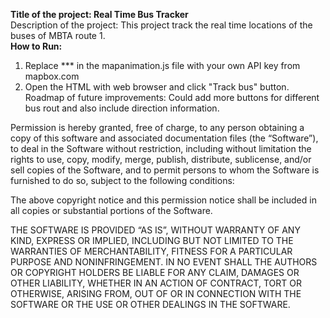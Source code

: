 **Title of the project: Real Time Bus Tracker**  
Description of the project: This project track the real time locations of the buses of MBTA route 1.   
**How to Run:**   
 1. Replace *** in the mapanimation.js file with your own API key from mapbox.com  
 2. Open the HTML with web browser and click "Track bus" button.  
Roadmap of future improvements: Could add more buttons for different bus rout and also include direction information.   


Permission is hereby granted, free of charge, to any person obtaining a copy of this software and associated documentation files (the “Software”), to deal in the Software without restriction, including without limitation the rights to use, copy, modify, merge, publish, distribute, sublicense, and/or sell copies of the Software, and to permit persons to whom the Software is furnished to do so, subject to the following conditions:  

The above copyright notice and this permission notice shall be included in all copies or substantial portions of the Software.  

THE SOFTWARE IS PROVIDED “AS IS”, WITHOUT WARRANTY OF ANY KIND, EXPRESS OR IMPLIED, INCLUDING BUT NOT LIMITED TO THE WARRANTIES OF MERCHANTABILITY, FITNESS FOR A PARTICULAR PURPOSE AND NONINFRINGEMENT. IN NO EVENT SHALL THE AUTHORS OR COPYRIGHT HOLDERS BE LIABLE FOR ANY CLAIM, DAMAGES OR OTHER LIABILITY, WHETHER IN AN ACTION OF CONTRACT, TORT OR OTHERWISE, ARISING FROM, OUT OF OR IN CONNECTION WITH THE SOFTWARE OR THE USE OR OTHER DEALINGS IN THE SOFTWARE.

